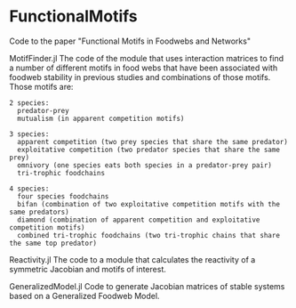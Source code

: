 # FunctionalMotifs
Code to the paper "Functional Motifs in Foodwebs and Networks"

MotifFinder.jl
    The code of the module that uses interaction matrices to find a number of different motifs in food webs that have been associated with foodweb stability in previous studies and combinations of those motifs. 
    Those motifs are:
    
    2 species:
      predator-prey
      mutualism (in apparent competition motifs)
    
    3 species:
      apparent competition (two prey species that share the same predator)
      exploitative competition (two predator species that share the same prey)
      omnivory (one species eats both species in a predator-prey pair)
      tri-trophic foodchains
    
    4 species:
      four species foodchains
      bifan (combination of two exploitative competition motifs with the same predators)
      diamond (combination of apparent competition and exploitative competition motifs)
      combined tri-trophic foodchains (two tri-trophic chains that share the same top predator)

Reactivity.jl
    The code to a module that calculates the reactivity of a symmetric Jacobian and motifs of interest.

GeneralizedModel.jl
    Code to generate Jacobian matrices of stable systems based on a Generalized Foodweb Model.
